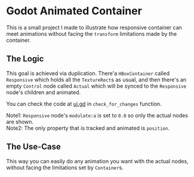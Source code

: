 # Godot Animated Container

This is a small project I made to illustrate how responsive container can meet
animations without facing the `transform` limitations made by the container.  

## The Logic

This goal is achieved via duplication. There'a `HBoxContainer` called `Responsive`
which holds all the `TextureRect`s as usual, and then there's an empty `Control` node
called `Actual` which will be synced to the `Responsive` node's children and animated.

You can check the code at [ui.gd](ui.gd) in `check_for_changes` function. 

Note1: `Responsive` node's `modulate:a` is set to `0.0` so only the actual nodes are shown.  
Note2: The only property that is tracked and animated is `position`.

## The Use-Case

This way you can easily do any animation you want with the actual nodes, without 
facing the limitations set by `Container`s.
